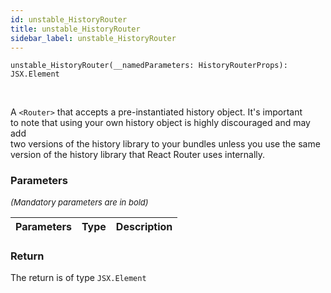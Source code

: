 ```yaml
---
id: unstable_HistoryRouter
title: unstable_HistoryRouter
sidebar_label: unstable_HistoryRouter
---
```


```tsx
unstable_HistoryRouter(__namedParameters: HistoryRouterProps): JSX.Element
```
<br/>

A `<Router>` that accepts a pre-instantiated history object. It's important  
to note that using your own history object is highly discouraged and may add  
two versions of the history library to your bundles unless you use the same  
version of the history library that React Router uses internally.

### Parameters

<font size="2"><i>(Mandatory parameters are in bold)</i></font>

| Parameters | Type | Description |
| --------- | ---- | ----------- |


### Return



The return is of type <code>JSX.Element</code>